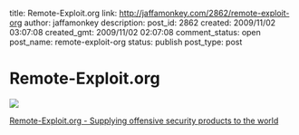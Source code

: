 title: Remote-Exploit.org 
link: http://jaffamonkey.com/2862/remote-exploit-org
author: jaffamonkey
description: 
post_id: 2862
created: 2009/11/02 03:07:08
created_gmt: 2009/11/02 02:07:08
comment_status: open
post_name: remote-exploit-org
status: publish
post_type: post

# Remote-Exploit.org 

![](http://www.remote-exploit.org/images/main.jpg)  


  
[Remote-Exploit.org - Supplying offensive security products to the world](http://www.remote-exploit.org/)